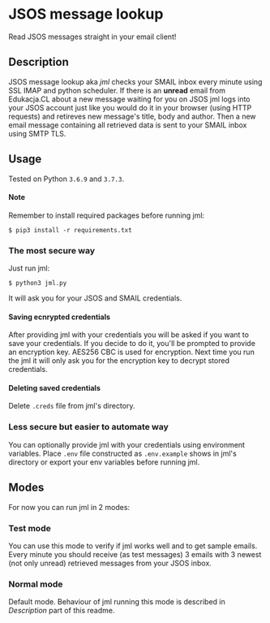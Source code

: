 # JSOS message lookup
Read JSOS messages straight in your email client!

## Description
JSOS message lookup aka *jml* checks your SMAIL inbox every minute using SSL IMAP and python scheduler. If there is an **unread** email from Edukacja.CL about a new message waiting for you on JSOS jml logs into your JSOS account just like you would do it in your browser (using HTTP requests) and retireves new message's title, body and author. Then a new email message containing all retrieved data is sent to your SMAIL inbox using SMTP TLS.  

## Usage
Tested on Python `3.6.9` and `3.7.3`. 

#### Note
Remember to install required packages before running jml: 
```
$ pip3 install -r requirements.txt
```

### The most secure way
Just run jml:
```
$ python3 jml.py
```
It will ask you for your JSOS and SMAIL credentials.

#### Saving ecnrypted credentials
After providing jml with your credentials you will be asked if you want to save your credentials. If you decide to do it, you'll be prompted to provide an encryption key. AES256 CBC is used for encryption. Next time you run the jml it will only ask you for the encryption key to decrypt stored credentials. 

#### Deleting saved credentials
Delete `.creds` file from jml's directory.

### Less secure but easier to automate way
You can optionally provide jml with your credentials using environment variables. Place `.env` file constructed as `.env.example` shows in jml's directory or export your env variables before running jml.

## Modes
For now you can run jml in 2 modes:

### Test mode
You can use this mode to verify if jml works well and to get sample emails. Every minute you should receive (as test messages) 3 emails with 3 newest (not only unread) retrieved messages from your JSOS inbox. 

### Normal mode
Default mode. Behaviour of jml running this mode is described in *Description* part of this readme.

